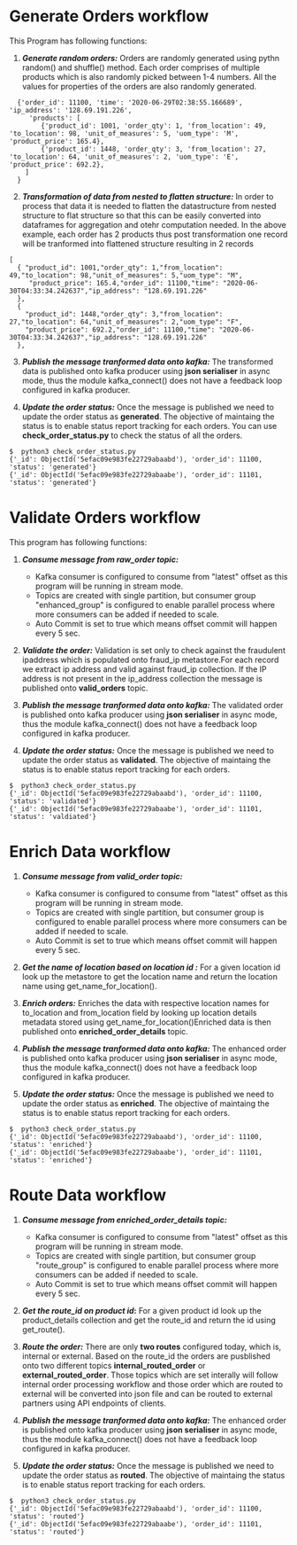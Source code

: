 # Generate Orders workflow
This Program has following functions:
1. ***Generate random orders:*** 
Orders are randomly generated using pythn random() and shuffle() method. Each order comprises of multiple products which is also randomly picked between 1-4 numbers. All the values for properties of the orders are also randomly generated.
```
  {'order_id': 11100, 'time': '2020-06-29T02:38:55.166689', 'ip_address': '128.69.191.226',
     'products': [
        {'product_id': 1001, 'order_qty': 1, 'from_location': 49, 'to_location': 98, 'unit_of_measures': 5, 'uom_type': 'M', 'product_price': 165.4},
        {'product_id': 1448, 'order_qty': 3, 'from_location': 27, 'to_location': 64, 'unit_of_measures': 2, 'uom_type': 'E', 'product_price': 692.2},
    ]
  }
```
2. ***Transformation of data from nested to flatten structure:***
In order to process that data it is needed to flatten the datastructure from nested structure to flat structure so that this can be easily converted into dataframes for aggregation and otehr computation needed. In the above example, each order has 2 products thus post transformation one record will be tranformed into
flattened structure resulting in 2 records
```
[
  { "product_id": 1001,"order_qty": 1,"from_location": 49,"to_location": 98,"unit_of_measures": 5,"uom_type": "M",
     "product_price": 165.4,"order_id": 11100,"time": "2020-06-30T04:33:34.242637","ip_address": "128.69.191.226"
  },
  {
    "product_id": 1448,"order_qty": 3,"from_location": 27,"to_location": 64,"unit_of_measures": 2,"uom_type": "F",
    "product_price": 692.2,"order_id": 11100,"time": "2020-06-30T04:33:34.242637","ip_address": "128.69.191.226"
  },
```

3. ***Publish the message tranformed data onto kafka:***
The transformed data is published onto kafka producer using **json serialiser** in async mode, thus the module kafka_connect() does not have a feedback loop configured in kafka producer.

4. ***Update the order status:***
Once the message is published we need to update the order status as **generated**. The objective of maintaing the status is to enable status report tracking for each orders.
You can use **check_order_status.py** to check the status of all the orders.
```
$  python3 check_order_status.py
{'_id': ObjectId('5efac09e983fe22729abaabd'), 'order_id': 11100, 'status': 'generated'}
{'_id': ObjectId('5efac09e983fe22729abaabe'), 'order_id': 11101, 'status': 'generated'}
```

# Validate Orders workflow
This program has following functions:

1. ***Consume message from raw_order topic:***
    * Kafka consumer is configured to consume from "latest" offset as this program will be running in
   stream mode.
    * Topics are created with single partition, but consumer group "enhanced_group" is configured to enable 
   parallel process where more consumers can be added if needed to scale.
    * Auto Commit is set to true which means offset commit will happen every 5 sec.

2. ***Validate the order:***
Validation is set only to check against the fraudulent ipaddress which is populated onto fraud_ip metastore.For each record we extract ip address and valid against fraud_ip collection. If the IP address is not present in the ip_address collection the message is published onto **valid_orders** topic.

3. ***Publish the message tranformed data onto kafka:***
The validated order is published onto kafka producer using **json serialiser** in async mode, thus the module kafka_connect() does not have a feedback loop configured in kafka producer.

4. ***Update the order status:***
Once the message is published we need to update the order status as **validated**. The objective of maintaing the status is to enable status report tracking for each orders.
```
$  python3 check_order_status.py
{'_id': ObjectId('5efac09e983fe22729abaabd'), 'order_id': 11100, 'status': 'validated'}
{'_id': ObjectId('5efac09e983fe22729abaabe'), 'order_id': 11101, 'status': 'valdiated'}
```
# Enrich Data workflow
1. ***Consume message from valid_order topic:***
    * Kafka consumer is configured to consume from "latest" offset as this program will be running in
   stream mode.
    * Topics are created with single partition, but consumer group is configured to enable
   parallel process where more consumers can be added if needed to scale.
    * Auto Commit is set to true which means offset commit will happen every 5 sec.

2. ***Get the name of location based on location id :***
For a given location id look up the metastore to get the location name and return the location name using get_name_for_location().

3. ***Enrich orders:***
Enriches the data with respective location names for to_location and from_location field by looking up location details metadata stored using get_name_for_location()Enriched data is then published onto **enriched_order_details** topic.

4. ***Publish the message tranformed data onto kafka:***
The enhanced order is published onto kafka producer using **json serialiser** in async mode, thus the module kafka_connect() does not have a feedback loop configured in kafka producer.

5. ***Update the order status:***
Once the message is published we need to update the order status as **enriched**. The objective of maintaing the status is to enable status report tracking for each orders.
```
$  python3 check_order_status.py
{'_id': ObjectId('5efac09e983fe22729abaabd'), 'order_id': 11100, 'status': 'enriched'}
{'_id': ObjectId('5efac09e983fe22729abaabe'), 'order_id': 11101, 'status': 'enriched'}
```
# Route Data workflow
1. ***Consume message from enriched_order_details topic:***
    * Kafka consumer is configured to consume from "latest" offset as this program will be running in stream mode.
    * Topics are created with single partition, but consumer group "route_group" is configured to enable 
    parallel process where more consumers can be added if needed to scale.
    * Auto Commit is set to true which means offset commit will happen every 5 sec.

2. ***Get the route_id on product id*:**
For a given product id look up the product_details collection and get the route_id and return the id using get_route().

3. ***Route the order:***
There are only **two routes** configured today, which is, internal or external. Based on the route_id the orders are pusblished onto two different topics **internal_routed_order** or **external_routed_order**. Those topics which are set interally will follow internal order processing workflow and those order which are routed to external will be converted into json file and can be routed to external partners using API endpoints of clients.

4. ***Publish the message tranformed data onto kafka:***
The enhanced order is published onto kafka producer using **json serialiser** in async mode, thus the module kafka_connect() does not have a feedback loop configured in kafka producer.

5. ***Update the order status:***
Once the message is published we need to update the order status as **routed**. The objective of maintaing the status is to enable status report tracking for each orders.
```
$  python3 check_order_status.py
{'_id': ObjectId('5efac09e983fe22729abaabd'), 'order_id': 11100, 'status': 'routed'}
{'_id': ObjectId('5efac09e983fe22729abaabe'), 'order_id': 11101, 'status': 'routed'}
```


